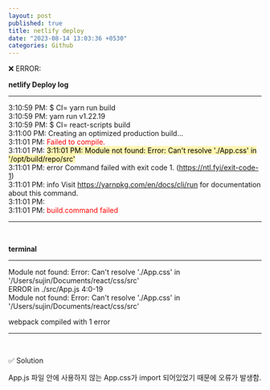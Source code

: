 ```yaml
---
layout: post
published: true
title: netlify deploy
date: "2023-08-14 13:03:36 +0530"
categories: Github
---
```


❌ ERROR:   

<b>netlify Deploy log</b>
**** 
3:10:59 PM: $ CI= yarn run build   
3:10:59 PM: yarn run v1.22.19   
3:10:59 PM: $ CI= react-scripts build   
3:11:00 PM: Creating an optimized production build...   
3:11:01 PM: <span style="color: red">Failed to compile.</span>   
3:11:01 PM: 
<span style="background-color:#fff5b1; color:black">3:11:01 PM: Module not found: Error: Can't resolve './App.css' in '/opt/build/repo/src' </span>  
3:11:01 PM: error Command failed with exit code 1. (https://ntl.fyi/exit-code-1)   
3:11:01 PM: info Visit https://yarnpkg.com/en/docs/cli/run for documentation about this command.   
3:11:01 PM: ​   
3:11:01 PM: <span style="color: red">build.command failed</span>                                        
***
<br>

<b>terminal</b>
**** 
Module not found: Error: Can't resolve './App.css' in '/Users/sujin/Documents/react/css/src'   
ERROR in ./src/App.js 4:0-19   
Module not found: Error: Can't resolve './App.css' in '/Users/sujin/Documents/react/css/src'

webpack compiled with 1 error
**** 
<br>

✅ Solution   

App.js 파일 안에 사용하지 않는 App.css가 import 되어있었기 때문에 오류가 발생함.